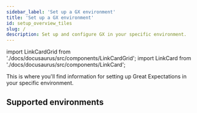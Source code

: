 ```yaml
---
sidebar_label: 'Set up a GX environment'
title: 'Set up a GX environment'
id: setup_overview_tiles
slug: /
description: Set up and configure GX in your specific environment.
---
```


import LinkCardGrid from './docs/docusaurus/src/components/LinkCardGrid';
import LinkCard from './docs/docusaurus/src/components/LinkCard';

<p class="DocItem__header-description">This is where you'll find information for setting up Great Expectations in your specific environment.</p>

## Supported environments

<LinkCardGrid>
  <LinkCard topIcon label="Local filesystems" description="Install and configure GX locally." href="/installation/local.md" />
  <LinkCard topIcon label="Hosted environments" description="Install and configure GX in environments such as Databricks, AWS EMR, Google Cloud Composer, and others." href="installation/hosted_environment.md" />
  <LinkCard topIcon label="Cloud storage" description="Install and configure GX in environments where data is stored on a Cloud service." href="optional_dependencies/cloud/how_to_set_up_gx_to_work_with_data_on_aws_s3.md" />
  <LinkCard topIcon label="SQL databases" description="Install and configure GX in environments using SQL databases." href="optional_dependencies/sql_databases/how_to_setup_gx_to_work_with_sql_databases.md" />
</LinkCardGrid>